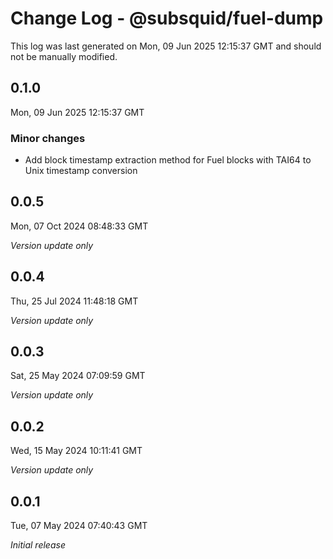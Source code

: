 # Change Log - @subsquid/fuel-dump

This log was last generated on Mon, 09 Jun 2025 12:15:37 GMT and should not be manually modified.

## 0.1.0
Mon, 09 Jun 2025 12:15:37 GMT

### Minor changes

- Add block timestamp extraction method for Fuel blocks with TAI64 to Unix timestamp conversion

## 0.0.5
Mon, 07 Oct 2024 08:48:33 GMT

_Version update only_

## 0.0.4
Thu, 25 Jul 2024 11:48:18 GMT

_Version update only_

## 0.0.3
Sat, 25 May 2024 07:09:59 GMT

_Version update only_

## 0.0.2
Wed, 15 May 2024 10:11:41 GMT

_Version update only_

## 0.0.1
Tue, 07 May 2024 07:40:43 GMT

_Initial release_

